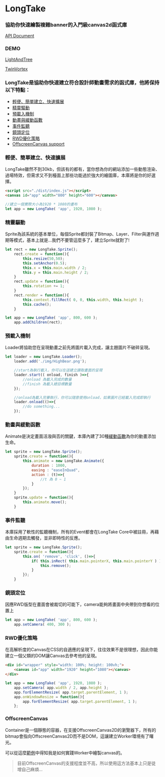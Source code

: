 # LongTake

### 協助你快速繪製複雜banner的入門級canvas2d函式庫

[API Document](https://github.com/KHC-ZhiHao/LongTake/wiki/Document)

### DEMO

[LightAndTree](https://khc-zhihao.github.io/LongTake/demo/LightAndTree/index.html)

[TwinVortex](https://khc-zhihao.github.io/LongTake/demo/TwinVortex/index.html)

### LongTake是協助你快速建立符合設計師動畫需求的函式庫，他將保持以下特點：

* [輕便、簡單建立、快速擴展](#輕便簡單建立快速擴展)
* [精靈驅動](#精靈驅動)
* [預載入機制](#預載入機制)
* [動畫與緩動函數](#動畫與緩動函數)
* [事件監聽](#事件監聽)
* [鏡頭定位](#鏡頭定位)
* [RWD優化策略](#RWD優化策略)
* [OffscreenCanvas support](#OffscreenCanvas)

### 輕便、簡單建立、快速擴展

LongTake雖然不到30kb，但該有的都有，當你想為你的網站添加一些動態渲染、過場特效，但需求又不到檯面上那些功能過於強大的繪圖庫，本庫將是你的好選擇。

```html
<script src="./dist/index.js"></script>
<canvas id="app" width="800" height="600"></canvas>
```
```js
//建立一個實際大小為1920 * 1080的畫布
let app = new LongTake( 'app', 1920, 1080 );
```

### 精靈驅動

Sprite為該系統的基本單位，每個Sprite都封裝了Bitmap、Layer、Filter與運作週期等模式，基本上就是...我們不要管這麼多了，建立Sprite就對了!

```js
let rect = new LongTake.Sprite();
    rect.create = function(){
        this.resize(50,50);
        this.setAnchor(0.5);
        this.x = this.main.width / 2;
        this.y = this.main.height / 2;
    }
    rect.update = function(){
        this.rotation += 1;
    }
    rect.render = function(){
        this.context.fillRect( 0, 0, this.width, this.height );
        this.cache();
    }

let app = new LongTake( 'app', 800, 600 );
    app.addChildren(rect);
```

### 預載入機制

Loader將協助您在呈現動畫之前先將圖片載入完成，讓主題圖片不破碎呈現。

```js
let loader = new LongTake.Loader();
    loader.add('./img/HighBear.png');

    //start為執行載入，你可以在這建立讀取畫面的呈現
    loader.start(( onload, finish )=>{
        //onload 為載入完成的數量
        //finish 為載入總目標數量
    });

    //onload為載入完畢執行，你可以隨意使用onload，如果圖片已經載入完成即執行
    loader.onload(()=>{
        //do something...
    });
```

### 動畫與緩動函數

Animate是決定畫面活潑與否的關鍵，本庫內建了30種[緩動函數](https://easings.net/zh-tw)為你的動畫添加生命。

```js
let sprite = new LongTake.Sprite();
    sprite.create = function(){
        this.animate = new LongTake.Animate({
            duration : 1000,
            easing : "easeInQuad",
            action : (t)=>{
                //t 為 0 ~ 1
            }
        });
    }
    sprite.update = function(){
        this.animate.move();
    }
```

### 事件監聽

本庫採用了軟性的監聽機制，所有的Event都會在LongTake Core中被註冊，再藉由生命週期去觸發，並非即時性的反應。

```js
let sprite = new LongTake.Sprite();
    sprite.create = function(){
        this.on( 'remove', 'click', ()=>{
            if( this.inRect( this.main.pointerX, this.main.pointerY ) ){
                this.remove();
            }
        });
    }
```

### 鏡頭定位

因應RWD版型在畫面會被裁切的可能下，camera能夠將畫面中央帶到你想看的位置上

```js
let app = new LongTake( 'app', 800, 600 );
    app.setCamera( 400, 300 );
```

### RWD優化策略

在高解析度的Canvas在CSS的自適應的呈現下，往往效果不是很理想，因此你能建立一個父類的DOM讓Canvas去參考他的呈現。

```html
<div id="wrapper" style="width: 100%; height: 100vh;">
    <canvas id="app" width="1920" height="1080"></canvas>
</div>
```
```js
let app = new LongTake( 'app', 1920, 1080 );
    app.setCamera( app.width / 2, app.height );
    app.forElementResize( app.target.parentElement, 1 );
    app.onWindowResize = function(){
        app.forElementResize( app.target.parentElement, 1 );
    };
```

### OffscreenCanvas

Container是一個靜態的容器，在支援OffscreenCanvas2D的瀏覽器下，所有的bitmap會指向OffscreenCanvas2D而不是DOM，這讓建立Worker環境有了曙光。

可以從這麼[範例](https://github.com/KHC-ZhiHao/LongTake/blob/master/test/worker/index.js)中得知我是如何實踐Worker中繪製canvas的。

>目前OffscreenCanvas的支援程度並不高，所以使用這方法基本上只是徒增自己麻煩...